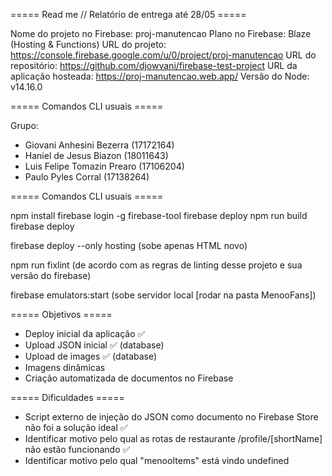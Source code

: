 ===== Read me // Relatório de entrega até 28/05 =====

Nome do projeto no Firebase: proj-manutencao
Plano no Firebase: Blaze (Hosting & Functions)
URL do projeto: https://console.firebase.google.com/u/0/project/proj-manutencao
URL do repositório: https://github.com/djowvani/firebase-test-project
URL da aplicação hosteada: https://proj-manutencao.web.app/
Versão do Node: v14.16.0

===== Comandos CLI usuais =====

Grupo:
- Giovani Anhesini Bezerra (17172164)
- Haniel de Jesus Biazon (18011643)
- Luis Felipe Tomazin Prearo (17106204)
- Paulo Pyles Corral (17138264)

===== Comandos CLI usuais =====

npm install
firebase login -g firebase-tool
firebase deploy
npm run build
firebase deploy

firebase deploy --only hosting
(sobe apenas HTML novo)

npm run fixlint
(de acordo com as regras de linting desse projeto e sua versão do firebase)

firebase emulators:start
(sobe servidor local [rodar na pasta MenooFans])

===== Objetivos =====

- Deploy inicial da aplicação ✅
- Upload JSON inicial ✅ (database)
- Upload de images ✅ (database)
- Imagens dinâmicas
- Criação automatizada de documentos no Firebase

===== Dificuldades =====

- Script externo de injeção do JSON como documento no Firebase Store não foi a solução ideal ✅
- Identificar motivo pelo qual as rotas de restaurante /profile/[shortName] não estão funcionando ✅
- Identificar motivo pelo qual "menooItems" está vindo undefined
